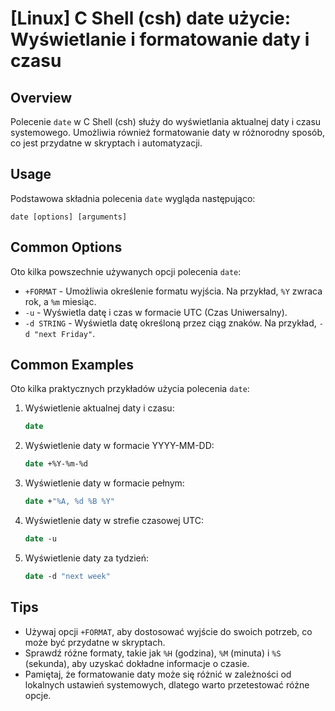 # [Linux] C Shell (csh) date użycie: Wyświetlanie i formatowanie daty i czasu

## Overview
Polecenie `date` w C Shell (csh) służy do wyświetlania aktualnej daty i czasu systemowego. Umożliwia również formatowanie daty w różnorodny sposób, co jest przydatne w skryptach i automatyzacji.

## Usage
Podstawowa składnia polecenia `date` wygląda następująco:

```
date [options] [arguments]
```

## Common Options
Oto kilka powszechnie używanych opcji polecenia `date`:

- `+FORMAT` - Umożliwia określenie formatu wyjścia. Na przykład, `%Y` zwraca rok, a `%m` miesiąc.
- `-u` - Wyświetla datę i czas w formacie UTC (Czas Uniwersalny).
- `-d STRING` - Wyświetla datę określoną przez ciąg znaków. Na przykład, `-d "next Friday"`.

## Common Examples
Oto kilka praktycznych przykładów użycia polecenia `date`:

1. Wyświetlenie aktualnej daty i czasu:
   ```csh
   date
   ```

2. Wyświetlenie daty w formacie YYYY-MM-DD:
   ```csh
   date +%Y-%m-%d
   ```

3. Wyświetlenie daty w formacie pełnym:
   ```csh
   date +"%A, %d %B %Y"
   ```

4. Wyświetlenie daty w strefie czasowej UTC:
   ```csh
   date -u
   ```

5. Wyświetlenie daty za tydzień:
   ```csh
   date -d "next week"
   ```

## Tips
- Używaj opcji `+FORMAT`, aby dostosować wyjście do swoich potrzeb, co może być przydatne w skryptach.
- Sprawdź różne formaty, takie jak `%H` (godzina), `%M` (minuta) i `%S` (sekunda), aby uzyskać dokładne informacje o czasie.
- Pamiętaj, że formatowanie daty może się różnić w zależności od lokalnych ustawień systemowych, dlatego warto przetestować różne opcje.